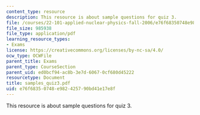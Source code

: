 ```yaml
---
content_type: resource
description: This resource is about sample questions for quiz 3.
file: /courses/22-101-applied-nuclear-physics-fall-2006/e76f68350748e982425790bd41e17e8f_samples_quiz3.pdf
file_size: 985938
file_type: application/pdf
learning_resource_types:
- Exams
license: https://creativecommons.org/licenses/by-nc-sa/4.0/
ocw_type: OCWFile
parent_title: Exams
parent_type: CourseSection
parent_uid: ed0bcf94-ac8b-3e7d-6067-0cf680d45222
resourcetype: Document
title: samples_quiz3.pdf
uid: e76f6835-0748-e982-4257-90bd41e17e8f
---
```

This resource is about sample questions for quiz 3.